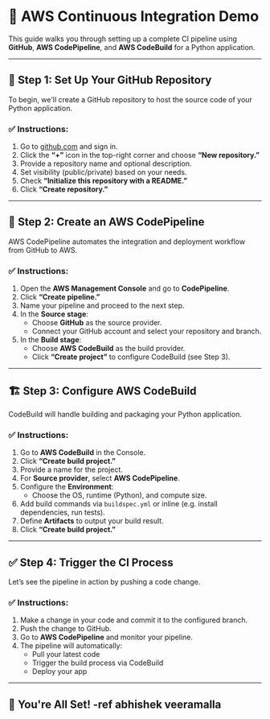 # 🚀 AWS Continuous Integration Demo

This guide walks you through setting up a complete CI pipeline using **GitHub**, **AWS CodePipeline**, and **AWS CodeBuild** for a Python application. 

---

## 📁 Step 1: Set Up Your GitHub Repository

To begin, we'll create a GitHub repository to host the source code of your Python application.

### ✅ Instructions:

1. Go to [github.com](https://github.com) and sign in.
2. Click the **“+”** icon in the top-right corner and choose **“New repository.”**
3. Provide a repository name and optional description.
4. Set visibility (public/private) based on your needs.
5. Check **“Initialize this repository with a README.”**
6. Click **“Create repository.”**

---

## 🔧 Step 2: Create an AWS CodePipeline

AWS CodePipeline automates the integration and deployment workflow from GitHub to AWS.

### ✅ Instructions:

1. Open the **AWS Management Console** and go to **CodePipeline**.
2. Click **“Create pipeline.”**
3. Name your pipeline and proceed to the next step.
4. In the **Source stage**:
   - Choose **GitHub** as the source provider.
   - Connect your GitHub account and select your repository and branch.
5. In the **Build stage**:
   - Choose **AWS CodeBuild** as the build provider.
   - Click **“Create project”** to configure CodeBuild (see Step 3).

---

## 🏗️ Step 3: Configure AWS CodeBuild

CodeBuild will handle building and packaging your Python application.

### ✅ Instructions:

1. Go to **AWS CodeBuild** in the Console.
2. Click **“Create build project.”**
3. Provide a name for the project.
4. For **Source provider**, select **AWS CodePipeline**.
5. Configure the **Environment**:
   - Choose the OS, runtime (Python), and compute size.
6. Add build commands via `buildspec.yml` or inline (e.g. install dependencies, run tests).
7. Define **Artifacts** to output your build result.
8. Click **“Create build project.”**

---

## ✅ Step 4: Trigger the CI Process

Let’s see the pipeline in action by pushing a code change.

### ✅ Instructions:

1. Make a change in your code and commit it to the configured branch.
2. Push the change to GitHub.
3. Go to **AWS CodePipeline** and monitor your pipeline.
4. The pipeline will automatically:
   - Pull your latest code
   - Trigger the build process via CodeBuild
   - Deploy your app 

---

## 🎉 You're All Set! -ref abhishek veeramalla

